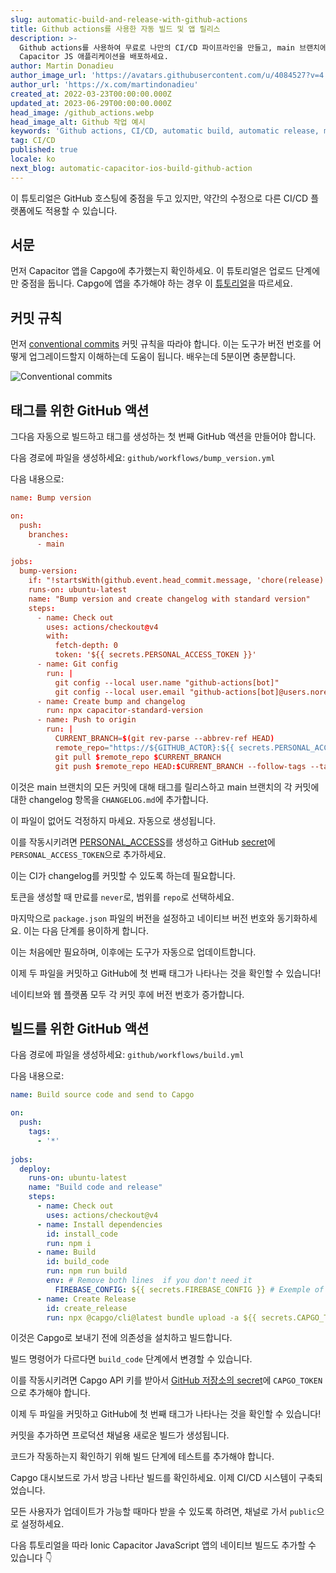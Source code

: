 ```yaml
---
slug: automatic-build-and-release-with-github-actions
title: Github actions를 사용한 자동 빌드 및 앱 릴리스
description: >-
  Github actions를 사용하여 무료로 나만의 CI/CD 파이프라인을 만들고, main 브랜치에 푸시할 때마다 Ionic
  Capacitor JS 애플리케이션을 배포하세요.
author: Martin Donadieu
author_image_url: 'https://avatars.githubusercontent.com/u/4084527?v=4'
author_url: 'https://x.com/martindonadieu'
created_at: 2022-03-23T00:00:00.000Z
updated_at: 2023-06-29T00:00:00.000Z
head_image: /github_actions.webp
head_image_alt: Github 작업 예시
keywords: 'Github actions, CI/CD, automatic build, automatic release, mobile app updates'
tag: CI/CD
published: true
locale: ko
next_blog: automatic-capacitor-ios-build-github-action
---
```


이 튜토리얼은 GitHub 호스팅에 중점을 두고 있지만, 약간의 수정으로 다른 CI/CD 플랫폼에도 적용할 수 있습니다.

## 서문

먼저 Capacitor 앱을 Capgo에 추가했는지 확인하세요. 이 튜토리얼은 업로드 단계에만 중점을 둡니다.
Capgo에 앱을 추가해야 하는 경우 이 [튜토리얼](/blog/update-your-capacitor-apps-seamlessly-using-capacitor-updater/)을 따르세요.

## 커밋 규칙

먼저 [conventional commits](https://www.conventionalcommits.org/en/v1.0.0/) 커밋 규칙을 따라야 합니다. 이는 도구가 버전 번호를 어떻게 업그레이드할지 이해하는데 도움이 됩니다. 배우는데 5분이면 충분합니다.

![Conventional commits](/conventional_commits.webp)

## 태그를 위한 GitHub 액션

그다음 자동으로 빌드하고 태그를 생성하는 첫 번째 GitHub 액션을 만들어야 합니다.

다음 경로에 파일을 생성하세요: `github/workflows/bump_version.yml`

다음 내용으로:

```toml
name: Bump version

on:
  push:
    branches:
      - main

jobs:
  bump-version:
    if: "!startsWith(github.event.head_commit.message, 'chore(release):')"
    runs-on: ubuntu-latest
    name: "Bump version and create changelog with standard version"
    steps:
      - name: Check out
        uses: actions/checkout@v4
        with:
          fetch-depth: 0
          token: '${{ secrets.PERSONAL_ACCESS_TOKEN }}'
      - name: Git config
        run: |
          git config --local user.name "github-actions[bot]"
          git config --local user.email "github-actions[bot]@users.noreply.github.com"
      - name: Create bump and changelog
        run: npx capacitor-standard-version
      - name: Push to origin
        run: |
          CURRENT_BRANCH=$(git rev-parse --abbrev-ref HEAD)
          remote_repo="https://${GITHUB_ACTOR}:${{ secrets.PERSONAL_ACCESS_TOKEN }}@github.com/${GITHUB_REPOSITORY}.git"
          git pull $remote_repo $CURRENT_BRANCH
          git push $remote_repo HEAD:$CURRENT_BRANCH --follow-tags --tags
```

이것은 main 브랜치의 모든 커밋에 대해 태그를 릴리스하고 main 브랜치의 각 커밋에 대한 changelog 항목을 `CHANGELOG.md`에 추가합니다.

이 파일이 없어도 걱정하지 마세요. 자동으로 생성됩니다.

이를 작동시키려면 [PERSONAL_ACCESS](https://docs.github.com/en/authentication/keeping-your-account-and-data-secure/creating-a-personal-access-token/)를 생성하고 GitHub [secret](https://docs.github.com/en/actions/security-guides/encrypted-secrets "GitHub secrets")에 `PERSONAL_ACCESS_TOKEN`으로 추가하세요.

이는 CI가 changelog를 커밋할 수 있도록 하는데 필요합니다.

토큰을 생성할 때 만료를 `never`로, 범위를 `repo`로 선택하세요.

마지막으로 `package.json` 파일의 버전을 설정하고 네이티브 버전 번호와 동기화하세요. 이는 다음 단계를 용이하게 합니다.

이는 처음에만 필요하며, 이후에는 도구가 자동으로 업데이트합니다.

이제 두 파일을 커밋하고 GitHub에 첫 번째 태그가 나타나는 것을 확인할 수 있습니다!

네이티브와 웹 플랫폼 모두 각 커밋 후에 버전 번호가 증가합니다.
## 빌드를 위한 GitHub 액션

다음 경로에 파일을 생성하세요: `github/workflows/build.yml`

다음 내용으로:

```yml
name: Build source code and send to Capgo

on:
  push:
    tags:
      - '*'
      
jobs:
  deploy:
    runs-on: ubuntu-latest
    name: "Build code and release"
    steps:
      - name: Check out
        uses: actions/checkout@v4
      - name: Install dependencies
        id: install_code
        run: npm i
      - name: Build
        id: build_code
        run: npm run build
        env: # Remove both lines  if you don't need it
          FIREBASE_CONFIG: ${{ secrets.FIREBASE_CONFIG }} # Exemple of env var coming from a secret
      - name: Create Release
        id: create_release
        run: npx @capgo/cli@latest bundle upload -a ${{ secrets.CAPGO_TOKEN }} -c production
```

이것은 Capgo로 보내기 전에 의존성을 설치하고 빌드합니다.

빌드 명령어가 다르다면 `build_code` 단계에서 변경할 수 있습니다.

이를 작동시키려면 Capgo API 키를 받아서 [GitHub 저장소의 secret](https://docs.github.com/en/actions/security-guides/encrypted-secrets/)에 `CAPGO_TOKEN`으로 추가해야 합니다.

이제 두 파일을 커밋하고 GitHub에 첫 번째 태그가 나타나는 것을 확인할 수 있습니다!

커밋을 추가하면 프로덕션 채널용 새로운 빌드가 생성됩니다.

코드가 작동하는지 확인하기 위해 빌드 단계에 테스트를 추가해야 합니다.

Capgo 대시보드로 가서 방금 나타난 빌드를 확인하세요. 이제 CI/CD 시스템이 구축되었습니다.

모든 사용자가 업데이트가 가능할 때마다 받을 수 있도록 하려면, 채널로 가서 `public`으로 설정하세요.

다음 튜토리얼을 따라 Ionic Capacitor JavaScript 앱의 네이티브 빌드도 추가할 수 있습니다 👇
